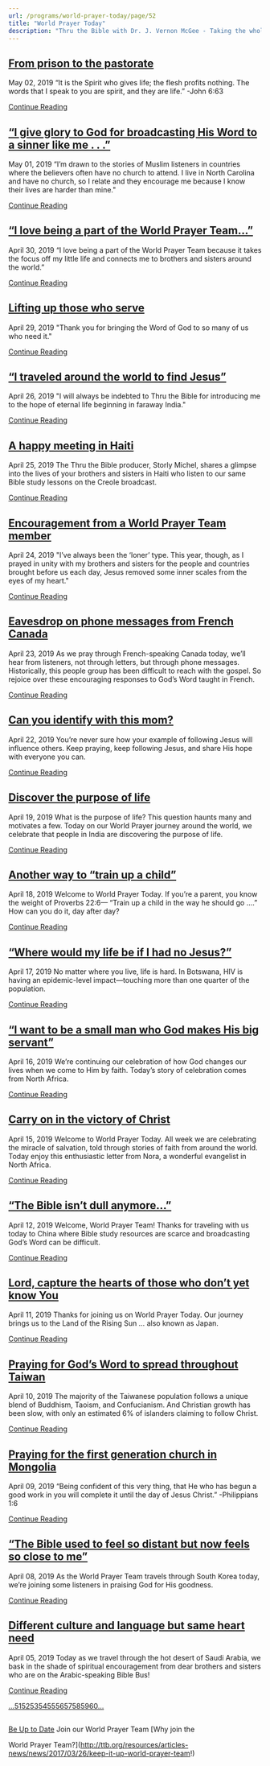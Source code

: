 ```yaml
---
url: /programs/world-prayer-today/page/52
title: "World Prayer Today"
description: "Thru the Bible with Dr. J. Vernon McGee - Taking the whole Word to the whole world"
---
```







## [From prison to the pastorate](../world-prayer-today/2019/05/02/from-prison-to-the-pastorate)


May 02, 2019
“It is the Spirit who gives life; the flesh profits nothing. The words that I speak to you are spirit, and they are life.” -John 6:63


[Continue Reading](../world-prayer-today/2019/05/02/from-prison-to-the-pastorate)




## [“I give glory to God for broadcasting His Word to a sinner like me . . .”](../world-prayer-today/2019/05/01/i-give-glory-to-god-for-broadcasting-his-word-to-a-sinner-like-me-.-.--)


May 01, 2019
“I’m drawn to the stories of Muslim listeners in countries where the believers often have no church to attend. I live in North Carolina and have no church, so I relate and they encourage me because I know their lives are harder than mine."


[Continue Reading](../world-prayer-today/2019/05/01/i-give-glory-to-god-for-broadcasting-his-word-to-a-sinner-like-me-.-.--)




## [“I love being a part of the World Prayer Team…”](../world-prayer-today/2019/04/30/i-love-being-a-part-of-the-world-prayer-team)


April 30, 2019
“I love being a part of the World Prayer Team because it takes the focus off my little life and connects me to brothers and sisters around the world.”


[Continue Reading](../world-prayer-today/2019/04/30/i-love-being-a-part-of-the-world-prayer-team)




## [Lifting up those who serve](../world-prayer-today/2019/04/29/lifting-up-those-who-serve)


April 29, 2019
"Thank you for bringing the Word of God to so many of us who need it."


[Continue Reading](../world-prayer-today/2019/04/29/lifting-up-those-who-serve)




## [“I traveled around the world to find Jesus”](../world-prayer-today/2019/04/26/i-traveled-around-the-world-to-find-jesus)


April 26, 2019
"I will always be indebted to Thru the Bible for introducing me to the hope of eternal life beginning in faraway India."


[Continue Reading](../world-prayer-today/2019/04/26/i-traveled-around-the-world-to-find-jesus)




## [A happy meeting in Haiti](../world-prayer-today/2019/04/25/a-happy-meeting-in-haiti)


April 25, 2019
The Thru the Bible producer, Storly Michel, shares a glimpse into the lives of your brothers and sisters in Haiti who listen to our same Bible study lessons on the Creole broadcast.


[Continue Reading](../world-prayer-today/2019/04/25/a-happy-meeting-in-haiti)




## [Encouragement from a World Prayer Team member](../world-prayer-today/2019/04/24/encouragement-from-a-world-prayer-team-member)


April 24, 2019
"I’ve always been the ‘loner’ type. This year, though, as I prayed in unity with my brothers and sisters for the people and countries brought before us each day, Jesus removed some inner scales from the eyes of my heart."


[Continue Reading](../world-prayer-today/2019/04/24/encouragement-from-a-world-prayer-team-member)




## [Eavesdrop on phone messages from French Canada](../world-prayer-today/2019/04/23/eavesdrop-on-phone-messages-from-french-canada)


April 23, 2019
As we pray through French-speaking Canada today, we’ll hear from listeners, not through letters, but through phone messages. Historically, this people group has been difficult to reach with the gospel. So rejoice over these encouraging responses to God’s Word taught in French. 


[Continue Reading](../world-prayer-today/2019/04/23/eavesdrop-on-phone-messages-from-french-canada)




## [Can you identify with this mom?](../world-prayer-today/2019/04/22/can-you-identify-with-this-mom)


April 22, 2019
You’re never sure how your example of following Jesus will influence others. Keep praying, keep following Jesus, and share His hope with everyone you can. 


[Continue Reading](../world-prayer-today/2019/04/22/can-you-identify-with-this-mom)




## [Discover the purpose of life](../world-prayer-today/2019/04/19/discover-the-purpose-of-life)


April 19, 2019
What is the purpose of life? This question haunts many and motivates a few. Today on our World Prayer journey around the world, we celebrate that people in India are discovering the purpose of life. 


[Continue Reading](../world-prayer-today/2019/04/19/discover-the-purpose-of-life)




## [Another way to “train up a child”](../world-prayer-today/2019/04/18/another-way-to-train-up-a-child)


April 18, 2019
Welcome to World Prayer Today. If you’re a parent, you know the weight of Proverbs 22:6— “Train up a child in the way he should go ….” How can you do it, day after day?


[Continue Reading](../world-prayer-today/2019/04/18/another-way-to-train-up-a-child)




## [“Where would my life be if I had no Jesus?”](../world-prayer-today/2019/04/17/where-would-my-life-be-if-i-had-no-jesus)


April 17, 2019
No matter where you live, life is hard. In Botswana, HIV is having an epidemic-level impact—touching more than one quarter of the population. 


[Continue Reading](../world-prayer-today/2019/04/17/where-would-my-life-be-if-i-had-no-jesus)




## [“I want to be a small man who God makes His big servant”](../world-prayer-today/2019/04/16/i-want-to-be-a-small-man-who-god-makes-his-big-servant)


April 16, 2019
We’re continuing our celebration of how God changes our lives when we come to Him by faith. Today’s story of celebration comes from North Africa. 


[Continue Reading](../world-prayer-today/2019/04/16/i-want-to-be-a-small-man-who-god-makes-his-big-servant)




## [Carry on in the victory of Christ](../world-prayer-today/2019/04/15/carry-on-in-the-victory-of-christ)


April 15, 2019
Welcome to World Prayer Today. All week we are celebrating the miracle of salvation, told through stories of faith from around the world. Today enjoy this enthusiastic letter from Nora, a wonderful evangelist in North Africa. 


[Continue Reading](../world-prayer-today/2019/04/15/carry-on-in-the-victory-of-christ)




## [“The Bible isn’t dull anymore…”](../world-prayer-today/2019/04/12/the-bible-isn-t-dull-anymore)


April 12, 2019
Welcome, World Prayer Team! Thanks for traveling with us today to China where Bible study resources are scarce and broadcasting God’s Word can be difficult.


[Continue Reading](../world-prayer-today/2019/04/12/the-bible-isn-t-dull-anymore)




## [Lord, capture the hearts of those who don’t yet know You](../world-prayer-today/2019/04/11/lord-capture-the-hearts-of-those-who-don-t-yet-know-you)


April 11, 2019
Thanks for joining us on World Prayer Today. Our journey brings us to the Land of the Rising Sun … also known as Japan.


[Continue Reading](../world-prayer-today/2019/04/11/lord-capture-the-hearts-of-those-who-don-t-yet-know-you)




## [Praying for God’s Word to spread throughout Taiwan](../world-prayer-today/2019/04/10/praying-for-god-s-word-to-spread-throughout-taiwan)


April 10, 2019
The majority of the Taiwanese population follows a unique blend of Buddhism, Taoism, and Confucianism. And Christian growth has been slow, with only an estimated 6% of islanders claiming to follow Christ. 


[Continue Reading](../world-prayer-today/2019/04/10/praying-for-god-s-word-to-spread-throughout-taiwan)




## [Praying for the first generation church in Mongolia](../world-prayer-today/2019/04/09/praying-for-the-first-generation-church-in-mongolia)


April 09, 2019
“Being confident of this very thing, that He who has begun a good work in you will complete it until the day of Jesus Christ.” -Philippians 1:6


[Continue Reading](../world-prayer-today/2019/04/09/praying-for-the-first-generation-church-in-mongolia)




## [“The Bible used to feel so distant but now feels so close to me”](../world-prayer-today/2019/04/08/the-bible-used-to-feel-so-distant-but-now-feels-so-close-to-me)


April 08, 2019
As the World Prayer Team travels through South Korea today, we’re joining some listeners in praising God for His goodness. 


[Continue Reading](../world-prayer-today/2019/04/08/the-bible-used-to-feel-so-distant-but-now-feels-so-close-to-me)




## [Different culture and language but same heart need](../world-prayer-today/2019/04/05/different-culture-and-language-but-same-heart-need)


April 05, 2019
Today as we travel through the hot desert of Saudi Arabia, we bask in the shade of spiritual encouragement from dear brothers and sisters who are on the Arabic-speaking Bible Bus! 


[Continue Reading](../world-prayer-today/2019/04/05/different-culture-and-language-but-same-heart-need)





[...](https://ttb.org/programs/world-prayer-today/page/50)[51](https://ttb.org/programs/world-prayer-today/page/51)[52](https://ttb.org/programs/world-prayer-today/page/52)[53](https://ttb.org/programs/world-prayer-today/page/53)[54](https://ttb.org/programs/world-prayer-today/page/54)[55](https://ttb.org/programs/world-prayer-today/page/55)[56](https://ttb.org/programs/world-prayer-today/page/56)[57](https://ttb.org/programs/world-prayer-today/page/57)[58](https://ttb.org/programs/world-prayer-today/page/58)[59](https://ttb.org/programs/world-prayer-today/page/59)[60](https://ttb.org/programs/world-prayer-today/page/60)[...](https://ttb.org/programs/world-prayer-today/page/61)





## 




[Be Up to Date](http://feeds.feedburner.com/WorldPrayerToday "World Prayer Today RSS Feed")
Join our World Prayer Team
[Why join the  

World Prayer Team?](http://ttb.org/resources/articles-news/news/2017/03/26/keep-it-up-world-prayer-team!)




